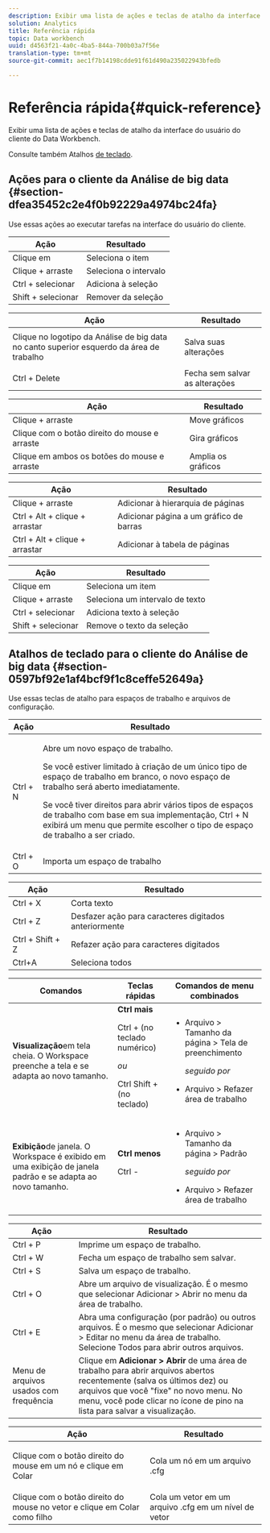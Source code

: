 ```yaml
---
description: Exibir uma lista de ações e teclas de atalho da interface do usuário do cliente do Data Workbench.
solution: Analytics
title: Referência rápida
topic: Data workbench
uuid: d4563f21-4a0c-4ba5-844a-700b03a7f56e
translation-type: tm+mt
source-git-commit: aec1f7b14198cdde91f61d490a235022943bfedb

---
```



# Referência rápida{#quick-reference}

Exibir uma lista de ações e teclas de atalho da interface do usuário do cliente do Data Workbench.

Consulte também Atalhos [de teclado](../../../home/c-get-started/c-vis/c-qk-ref.md#section-0597bf92e1af4bcf9f1c8ceffe52649a).

## Ações para o cliente da Análise de big data {#section-dfea35452c2e4f0b92229a4974bc24fa}

Use essas ações ao executar tarefas na interface do usuário do cliente.

| Ação | Resultado |
|---|---|
| Clique em | Seleciona o item |
| Clique + arraste | Seleciona o intervalo |
| Ctrl + selecionar | Adiciona à seleção |
| Shift + selecionar | Remover da seleção |

<table id="table_468868B713E94F08BFF8F5C468F5100B"> 
 <thead> 
  <tr> 
   <th colname="col1" class="entry"> Ação </th> 
   <th colname="col2" class="entry"> Resultado </th> 
  </tr> 
 </thead>
 <tbody> 
  <tr> 
   <td colname="col1"> Clique no logotipo da Análise de big data no canto superior esquerdo da área de trabalho </td> 
   <td colname="col2"> <p>Salva suas alterações </p> </td> 
  </tr> 
  <tr> 
   <td colname="col1"> Ctrl + Delete </td> 
   <td colname="col2"> Fecha sem salvar as alterações </td> 
  </tr> 
 </tbody> 
</table>

| Ação | Resultado |
|---|---|
| Clique + arraste | Move gráficos |
| Clique com o botão direito do mouse e arraste | Gira gráficos |
| Clique em ambos os botões do mouse e arraste | Amplia os gráficos |

| Ação | Resultado |
|---|---|
| Clique + arraste | Adicionar à hierarquia de páginas |
| Ctrl + Alt + clique + arrastar | Adicionar página a um gráfico de barras |
| Ctrl + Alt + clique + arrastar | Adicionar à tabela de páginas |

| Ação | Resultado |
|---|---|
| Clique em | Seleciona um item |
| Clique + arraste | Seleciona um intervalo de texto |
| Ctrl + selecionar | Adiciona texto à seleção |
| Shift + selecionar | Remove o texto da seleção |

## Atalhos de teclado para o cliente do Análise de big data {#section-0597bf92e1af4bcf9f1c8ceffe52649a}

Use essas teclas de atalho para espaços de trabalho e arquivos de configuração.

<table id="table_169AD5F75C92449FACEAC64660B4B50D"> 
 <thead> 
  <tr> 
   <th colname="col1" class="entry"> Ação </th> 
   <th colname="col2" class="entry"> Resultado </th> 
  </tr>
 </thead>
 <tbody> 
  <tr> 
   <td colname="col1"> Ctrl + N </td> 
   <td colname="col2"> <p>Abre um novo espaço de trabalho. </p> <p>Se você estiver limitado à criação de um único tipo de espaço de trabalho em branco, o novo espaço de trabalho será aberto imediatamente. </p> <p>Se você tiver direitos para abrir vários tipos de espaços de trabalho com base em sua implementação, Ctrl + N exibirá um menu que permite escolher o tipo de espaço de trabalho a ser criado. </p> </td> 
  </tr> 
  <tr> 
   <td colname="col1"> Ctrl + O </td> 
   <td colname="col2"> Importa um espaço de trabalho </td> 
  </tr> 
 </tbody> 
</table>

| Ação | Resultado |
|---|---|
| Ctrl + X | Corta texto |
| Ctrl + Z | Desfazer ação para caracteres digitados anteriormente |
| Ctrl + Shift + Z | Refazer ação para caracteres digitados |
| Ctrl+A | Seleciona todos |

<table id="table_A01C514C99F043338D183A6839E03DEA"> 
 <thead> 
  <tr> 
   <th colname="col1" class="entry"> Comandos </th> 
   <th colname="col2" class="entry"> Teclas rápidas </th> 
   <th colname="col3" class="entry"> Comandos de menu combinados </th> 
  </tr>
 </thead>
 <tbody> 
  <tr> 
   <td colname="col1"><b>Visualização</b>em tela cheia. O Workspace preenche a tela e se adapta ao novo tamanho. </td> 
   <td colname="col2"><b>Ctrl mais</b> <p>Ctrl + (no teclado numérico) </p> <p><i>ou</i> </p> <p>Ctrl Shift + (no teclado) </p> </td> 
   <td colname="col3"> 
    <ul id="ul_C7C731B894D946D9916F50806F015857"> 
     <li id="li_452B4C119B1A40038A408CFFC53653A9">Arquivo &gt; Tamanho da página &gt; Tela de preenchimento <p><i>seguido por</i> </p> </li> 
     <li id="li_DE9B8B31B9F24A6AA68A1D0DB886B501">Arquivo &gt; Refazer área de trabalho </li> 
    </ul> </td> 
  </tr> 
  <tr> 
   <td colname="col1"><b>Exibição</b>de janela. O Workspace é exibido em uma exibição de janela padrão e se adapta ao novo tamanho. </td> 
   <td colname="col2"><b>Ctrl menos</b> <p>Ctrl - </p> </td> 
   <td colname="col3"> 
    <ul id="ul_3474B9EFD69343C09BC84E485D896C28"> 
     <li id="li_820BAED76FF24A5785E6D89C5C692DD5">Arquivo &gt; Tamanho da página &gt; Padrão <p><i>seguido por</i> </p> </li> 
     <li id="li_337789F282CE4C2C990C67B115782454">Arquivo &gt; Refazer área de trabalho </li> 
    </ul> </td> 
  </tr> 
 </tbody> 
</table>

| Ação | Resultado |
|---|---|
| Ctrl + P | Imprime um espaço de trabalho. |
| Ctrl + W | Fecha um espaço de trabalho sem salvar. |
| Ctrl + S | Salva um espaço de trabalho. |
| Ctrl + O | Abre um arquivo de visualização. É o mesmo que selecionar Adicionar > Abrir no menu da área de trabalho. |
| Ctrl + E | Abra uma configuração (por padrão) ou outros arquivos. É o mesmo que selecionar Adicionar > Editar no menu da área de trabalho. Selecione Todos para abrir outros arquivos. |
| Menu de arquivos usados com frequência | Clique em **Adicionar > Abrir** de uma área de trabalho para abrir arquivos abertos recentemente (salva os últimos dez) ou arquivos que você &quot;fixe&quot; no novo menu. No menu, você pode clicar no ícone de pino na lista para salvar a visualização. |

<table id="table_99414A5999F94A2EAB2BBBA27EE487F5"> 
 <thead> 
  <tr> 
   <th colname="col1" class="entry"> Ação </th> 
   <th colname="col2" class="entry"> Resultado </th> 
  </tr>
 </thead>
 <tbody> 
  <tr> 
   <td colname="col1"> <p>Clique com o botão direito do mouse em um nó e clique em <span class="uicontrol"> Colar</span> </p> </td> 
   <td colname="col2"> <p>Cola um nó em um arquivo <span class="filepath"> .cfg</span> </p> </td> 
  </tr> 
  <tr> 
   <td colname="col1">Clique com o botão direito do mouse no vetor e clique em <span class="uicontrol"> Colar como filho</span> </td> 
   <td colname="col2">Cola um vetor em um arquivo <span class="filepath"> .cfg</span> em um nível de vetor </td> 
  </tr> 
 </tbody> 
</table>

